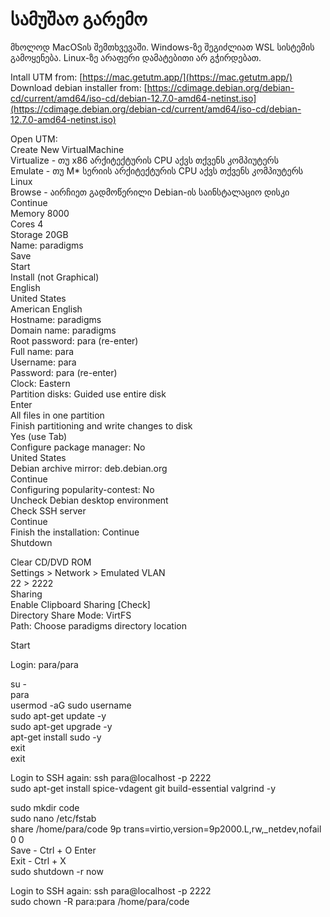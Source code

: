 # სამუშაო გარემო

მხოლოდ MacOSის შემთხვევაში.
Windows-ზე შეგიძლიათ WSL სისტემის გამოყენება.
Linux-ზე არაფერი დამატებითი არ გჭირდებათ.

Intall UTM from: [https://mac.getutm.app/](https://mac.getutm.app/)  
Download debian installer from: [https://cdimage.debian.org/debian-cd/current/amd64/iso-cd/debian-12.7.0-amd64-netinst.iso](https://cdimage.debian.org/debian-cd/current/amd64/iso-cd/debian-12.7.0-amd64-netinst.iso)

Open UTM:  
Create New VirtualMachine  
Virtualize - თუ x86 არქიტექტურის CPU აქვს თქვენს კომპიუტერს  
Emulate - თუ M* სერიის არქიტექტურის CPU აქვს თქვენს კომპიუტერს 
Linux  
Browse - აირჩიეთ გადმოწერილი Debian-ის საინსტალაციო დისკი  
Continue  
Memory 8000  
Cores 4  
Storage 20GB  
Name: paradigms  
Save  
Start  
Install (not Graphical)  
English  
United States  
American English  
Hostname: paradigms  
Domain name: paradigms  
Root password: para (re-enter)  
Full name: para  
Username: para  
Password: para (re-enter)  
Clock: Eastern  
Partition disks: Guided use entire disk  
Enter  
All files in one partition  
Finish partitioning and write changes to disk  
Yes (use Tab)  
Configure package manager: No  
United States  
Debian archive mirror: deb.debian.org  
Continue  
Configuring popularity-contest: No  
Uncheck Debian desktop environment  
Check SSH server  
Continue  
Finish the installation: Continue  
Shutdown  

Clear CD/DVD ROM  
Settings > Network > Emulated VLAN  
22 > 2222  
Sharing   
  Enable Clipboard Sharing [Check]  
  Directory Share Mode: VirtFS  
  Path: Choose paradigms directory location  

Start

Login: para/para

su -  
para  
usermod -aG sudo username  
sudo apt-get update -y  
sudo apt-get upgrade -y  
apt-get install sudo -y  
exit  
exit  

Login to SSH again: ssh para@localhost -p 2222  
sudo apt-get install spice-vdagent git build-essential valgrind -y  

sudo mkdir code  
sudo nano /etc/fstab  
share   /home/para/code 9p      trans=virtio,version=9p2000.L,rw,_netdev,nofail 0       0  
Save - Ctrl + O Enter  
Exit - Ctrl + X  
sudo shutdown -r now  

Login to SSH again: ssh para@localhost -p 2222  
sudo chown -R para:para /home/para/code  
